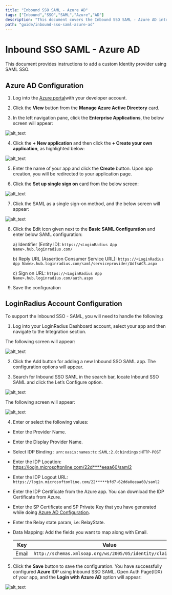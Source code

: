 ```yaml
---
title: "Inbound SSO SAML - Azure AD"
tags: ["Inbound","SSO","SAML","Azure","AD"]
description: "This document covers the Inbound SSO SAML - Azure AD introduction and its protocols supported by the LoginRadius Identity Platform."
path: "guide/inbound-sso-saml-azure-ad"
---
```


# Inbound SSO SAML - Azure AD

This document provides instructions to add a custom Identity provider using SAML SSO.  

## Azure AD Configuration

1. Log into the <a href="http://portal.azure.com/" target="_blank">Azure portal</a>with your developer account.

2. Click the **View** button from the **Manage Azure Active Directory** card.

3. In the left navigation pane, click the **Enterprise Applications**, the below screen will appear:

![alt_text](images/image1.png "image_tooltip")

4. Click the **+ New application** and then click the **+ Create your own application**, as highlighted below:

![alt_text](images/image2.png "image_tooltip")

5. Enter the name of your app and click the **Create** button. Upon app creation, you will be redirected to your application page.

6. Click the **Set up single sign on** card from the below screen:

![alt_text](images/image3.png "image_tooltip")

7. Click the SAML as a single sign-on method, and the below screen will appear:

![alt_text](images/image4.png "image_tooltip")

8. Click the Edit icon given next to the **Basic SAML Configuration** and enter below SAML configuration:

    a) Identifier (Entity ID): `https://<LoginRadius App Name>.hub.loginradius.com/`

    b) Reply URL (Assertion Consumer Service URL): `https://<LoginRadius App Name>.hub.loginradius.com/saml/serviceprovider/AdfsACS.aspx`

    c) Sign on URL: `https://<LoginRadius App Name>.hub.loginradius.com/auth.aspx`

9. Save the configuration

## LoginRadius Account Configuration

To support the Inbound SSO - SAML, you will need to handle the following:

1. Log into your LoginRadius Dashboard account, select your app and then navigate to the Integration section.

The following screen will appear:

![alt_text](images/image5.png "image_tooltip")

2. Click the Add button for adding a new Inbound SSO SAML app. The configuration options will appear.

3. Search for Inbound SSO SAML in the search bar, locate Inbound SSO SAML and click the Let’s Configure option.

![alt_text](images/image6.png "image_tooltip")

The following screen will appear:

![alt_text](images/image7.png "image_tooltip")

4. Enter or select the following values:
* Enter the Provider Name.

* Enter the Display Provider Name.

* Select IDP Binding : `urn:oasis:names:tc:SAML:2.0:bindings:HTTP-POST`

* Enter the IDP Location: https://login.microsoftonline.com/22d****eeaa60/saml2

* Enter the IDP Logout URL: `https://login.microsoftonline.com/22*****bfd7-62dda0eeaa60/saml2`

* Enter the IDP Certificate from the Azure app. You can download the IDP Certificate from Azure.

* Enter the SP Certificate and SP Private Key that you have generated while doing [Azure AD Configuration](#azure-ad-configuration).

* Enter the Relay state param, i.e: RelayState.

* Data Mapping: Add the fields you want to map along with Email.

    | Key | Value | |
    |----|----|-----|
    |Email | `http://schemas.xmlsoap.org/ws/2005/05/identity/claims/name` |


5. Click the **Save** button to save the configuration.
You have successfully configured **Azure** IDP using Inbound SSO SAML. Open Auth Page(IDX) of your app, and the **Login with Azure AD** option will appear:

![alt_text](images/image8.png "image_tooltip")
